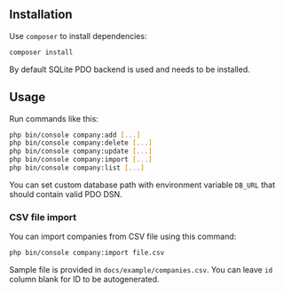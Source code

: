## Installation

Use `composer` to install dependencies:

```bash
composer install
```

By default SQLite PDO backend is used and needs to be installed.

## Usage
Run commands like this:
```bash
php bin/console company:add [...]
php bin/console company:delete [...]
php bin/console company:update [...]
php bin/console company:import [...]
php bin/console company:list [...]
```

You can set custom database path with environment variable `DB_URL` that should contain valid PDO DSN.

### CSV file import
You can import companies from CSV file using this command:
```bash
php bin/console company:import file.csv
```

Sample file is provided in `docs/example/companies.csv`. You can leave `id` column blank for ID to be autogenerated. 
